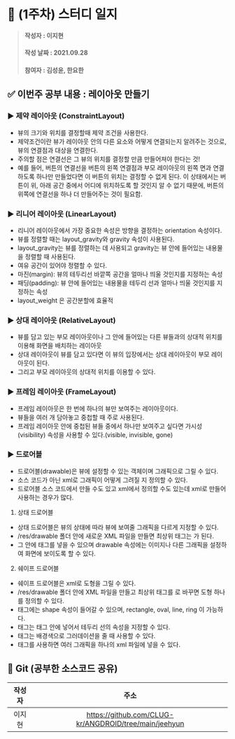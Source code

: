
# 📢 (1주차) 스터디 일지


> #### 작성자 : 이지현
>
> #### 작성 날짜 : 2021.09.28
>
> #### 참여자 : 김성윤, 한요한

## ✅ 이번주 공부 내용 : 레이아웃 만들기

### ▶️ 제약 레이아웃 (ConstraintLayout)

- 뷰의 크기와 위치를 결정할때 제약 조건을 사용한다.
- 제약조건이란 뷰가 레이아웃 안의 다른 요소와 어떻게 연결되는지 알려주는 것으로, 뷰의 연결점과 대상을 연결한다.
- 주의할 점은 연결선은 그 뷰의 위치를 결정할 만큼 만들어져야 한다는 것!
- 예를 들어, 버튼의 연결선을 버튼의 왼쪽 연결점과 부모 레이아웃의 왼쪽 면과 연결하도록 하나만 만들었다면 이 버튼의 위치는 결정할 수 없게 된다.
  이 상태에서는 버튼이 위, 아래 공간 중에서 어디에 위치하도록 할 것인지 알 수 없기 때문에, 버튼의 위쪽에 연결선을 하나 더 만들어주는 것이 필요함.

### ▶️ 리니어 레이아웃 (LinearLayout)

- 리니어 레이아웃에서 가장 중요한 속성은 방향을 결정하는 orientation 속성이다.
- 뷰를 정렬할 때는 layout_gravity와 gravity 속성이 사용된다.
- layout_gravity는 뷰를 정렬하는 데 사용되고 gravity는 뷰 안에 들어있는 내용물을 정렬할 때 사용된다.
- 여유 공간이 있어야 정렬할 수 있다.
- 마진(margin): 뷰의 테두리선 바깥쪽 공간을 얼마나 띄울 것인지를 지정하는 속성
- 패딩(padding): 뷰 안에 들어있는 내용물을 테두리 선과 얼마나 띄울 것인지를 지정하는 속성
- layout_weight 은 공간분할에 효율적

### ▶️ 상대 레이아웃 (RelativeLayout)

- 뷰를 담고 있는 부모 레이아웃이나 그 안에 들어있는 다른 뷰들과의 상대적 위치를 이용해 화면을 배치하는 레이아웃
- 상대 레이아웃이 뷰를 담고 있다면 이 뷰의 입장에서는 상대 레이아웃이 부모 레이아웃이 된다.
- 그리고 부모 레이아웃의 상대적 위치를 이용할 수 있다.

### ▶️ 프레임 레이아웃 (FrameLayout)

- 프레임 레이아웃은 한 번에 하나의 뷰만 보여주는 레이아웃이다.
- 뷰들을 여러 개 담아놓고 중첩할 때 주로 사용된다.
- 프레임 레이아웃 안에 중첩된 뷰들 중에서 하나만 보여주고 싶다면 가시성(visibility) 속성을 사용할 수 있다.(visible, invisible, gone)

### ▶️ 드로어블

- 드로어블(drawable)은 뷰에 설정할 수 있는 객체이며 그래픽으로 그릴 수 있다.
- 소스 코드가 아닌 xml로 그래픽이 어떻게 그려질 지 정의할 수 있다. 
- 드로어블 소스 코드에서 만들 수도 있고 xml에서 정의할 수도 있는데 xml로 만들어 사용하는 경우가 많다.

1) 상태 드로어블
- 상태 드로어블은 뷰의 상태에 따라 뷰에 보여줄 그래픽을 다르게 지정할 수 있다.
- /res/drawable 폴더 안에 새로운 XML 파일을 만들면 최상위 태그는 <selector>가 된다.
- 그 안에 <item> 태그를 넣을 수 있으며 drawable 속성에는 이미지나 다른 그래픽을 설정하여 화면에 보이도록 할 수 있다.

2) 쉐이프 드로어블
- 쉐이프 드로어블은 xml로 도형을 그릴 수 있다.
- /res/drawable 폴더 안에 XML 파일을 만들고 최상위 태그를 <shape>로 바꾸면 도형 하나를 정의할 수 있다.
- <shape> 태그에는 shape 속성이 들어갈 수 있으며, rectangle, oval, line, ring 이 가능하다.
- <stroke> 태그는 <shape> 태그 안에 넣어서 테두리 선의 속성을 지정할 수 있다.
- <gradient> 태그는 배경색으로 그러데이션을 줄 때 사용할 수 있다.
- <layer-list> 태그를 사용하면 여러 그래픽을 하나의 xml 파일에 넣을 수 있다. 






## 👊 Git (공부한 소스코드 공유)

| 작성자 |           주소            |
| :----: | :-----------------------: |
|  이지현  |https://github.com/CLUG-kr/ANGDROID/tree/main/jeehyun |
